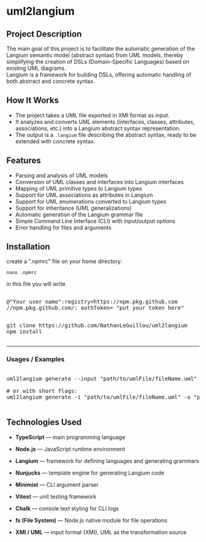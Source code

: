 # **uml2langium**

## Project Description

The main goal of this project is to facilitate the automatic generation of the Langium semantic model (abstract syntax) from UML models, thereby simplifying the creation of DSLs (Domain-Specific Languages) based on existing UML diagrams.  
Langium is a framework for building DSLs, offering automatic handling of both abstract and concrete syntax.

## How It Works

- The project takes a UML file exported in XMI format as input.
- It analyzes and converts UML elements (interfaces, classes, attributes, associations, etc.) into a Langium abstract syntax representation.
- The output is a `.langium` file describing the abstract syntax, ready to be extended with concrete syntax.

## Features

- Parsing and analysis of UML models  
- Conversion of UML classes and interfaces into Langium interfaces 
- Mapping of UML primitive types to Langium types  
- Support for UML associations as attributes in Langium  
- Support for UML enumerations converted to Langium types  
- Support for inheritance (UML generalizations)  
- Automatic generation of the Langium grammar file  
- Simple Command Line Interface (CLI) with input/output options  
- Error handling for files and arguments  

## Installation
create a ".npmrc" file on your home directory: 
                             
`nano .npmrc`


in this file you will write
<pre>                                
@"Your user name":registry=https://npm.pkg.github.com
//npm.pkg.github.com/:_authToken= "put your token here"
</pre>


<pre> 
git clone https://github.com/NathanLeGuillou/uml2langium
npm install
  
</pre>
---

### **Usages / Examples**

<pre> 
uml2langium generate --input "path/to/umlFile/fileName.uml" --output "path/to/output/fileName.langium"

# or with short flags:
uml2langium generate -i "path/to/umlFile/fileName.uml" -o "path/to/output/fileName.langium"
  
</pre> 

## Technologies Used

- **TypeScript** — main programming language  

- **Node.js** — JavaScript runtime environment  

- **Langium** — framework for defining languages and generating grammars  

- **Nunjucks** — template engine for generating Langium code  

- **Minimist** — CLI argument parser  

- **Vitest** — unit testing framework  

- **Chalk** — console text styling for CLI logs  

- **fs (File System)** — Node.js native module for file operations

- **XMI / UML** — input format (XMI), UML as the transformation source  
